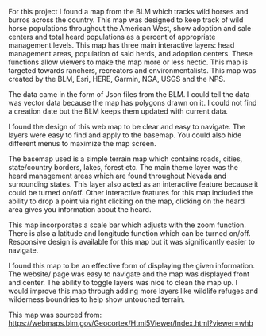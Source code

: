 For this project I found a map from the BLM which tracks wild horses and burros across the country. This map was designed to keep track of wild horse populations throughout the American West, show adoption and sale centers and total heard populations as a percent of appropriate management levels.
This map has three main interactive layers: head management areas, population of said herds, and adoption centers. These functions allow viewers to make the map more or less hectic. This map is targeted towards ranchers, recreators and environmentalists. This map was created by the BLM, Esri, HERE, Garmin, NGA, USGS and the NPS.

The data came in the form of Json files from the BLM. I could tell the data was vector data because the map has polygons drawn on it. I could not find a creation date but the BLM keeps them updated with current data.

I found the design of this web map to be clear and easy to navigate. The layers were easy to find and apply to the basemap. You could also hide different menus to maximize the map screen.

The basemap used is a simple terrain map which contains roads, cities, state/country borders, lakes, forest etc. The main theme layer was the heard management areas which are found throughout Nevada and surrounding states. This layer also acted as an interactive feature because it could be turned on/off. Other interactive features for this map included the ability to drop a point via right clicking on the map, clicking on the heard area gives you information about the heard.

This map incorporates a scale bar which adjusts with the zoom function. There is also a latitude and longitude function which can be turned on/off. Responsive design is available for this map but it was significantly easier to navigate.

I found this map to be an effective form of displaying the given information. The website/ page was easy to navigate and the map was displayed front and center. The ability to toggle layers was nice to clean the map up. I would improve this map through adding more layers like wildlife refuges and wilderness boundries to help show untouched terrain.

This map was sourced from: https://webmaps.blm.gov/Geocortex/Html5Viewer/Index.html?viewer=whb
